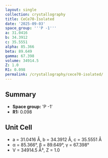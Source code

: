 ```yaml
---
layout: single
collection: crystallography
title: CeCe70-Isolated
date: '2025-09-03'
space_group: '''P -1'''
a: 31.0416
b: 34.3912
c: 35.5551
alpha: 85.366
beta: 89.649
gamma: 67.398
volume: 34914.5
Z: 1.0
R1: 0.098
permalink: /crystallography/cece70-isolated/
---
```


## Summary

- **Space group:** 'P -1'
- **R1:** 0.098

## Unit Cell
- a = 31.0416 Å, b = 34.3912 Å, c = 35.5551 Å
- α = 85.366°, β = 89.649°, γ = 67.398°
- V = 34914.5 Å³, Z = 1.0
